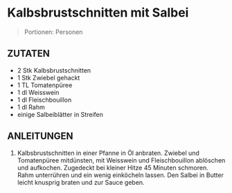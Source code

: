 # Kalbsbrustschnitten mit Salbei

> Portionen:  Personen

## ZUTATEN

* 2 Stk Kalbsbrustschnitten
* 1 Stk Zwiebel gehackt
* 1 TL Tomatenpüree
* 1 dl Weisswein
* 1 dl Fleischbouillon
* 1 dl Rahm
* einige Salbeiblätter in Streifen

## ANLEITUNGEN

1. Kalbsbrustschnitten in einer Pfanne in Öl anbraten. Zwiebel und Tomatenpüree mitdünsten, mit Weisswein und Fleischbouillon ablöschen und aufkochen. Zugedeckt bei kleiner Hitze 45 Minuten schmoren. Rahm unterrühren und ein wenig einköcheln lassen. Den Salbei in Butter leicht knusprig braten und zur Sauce geben.
